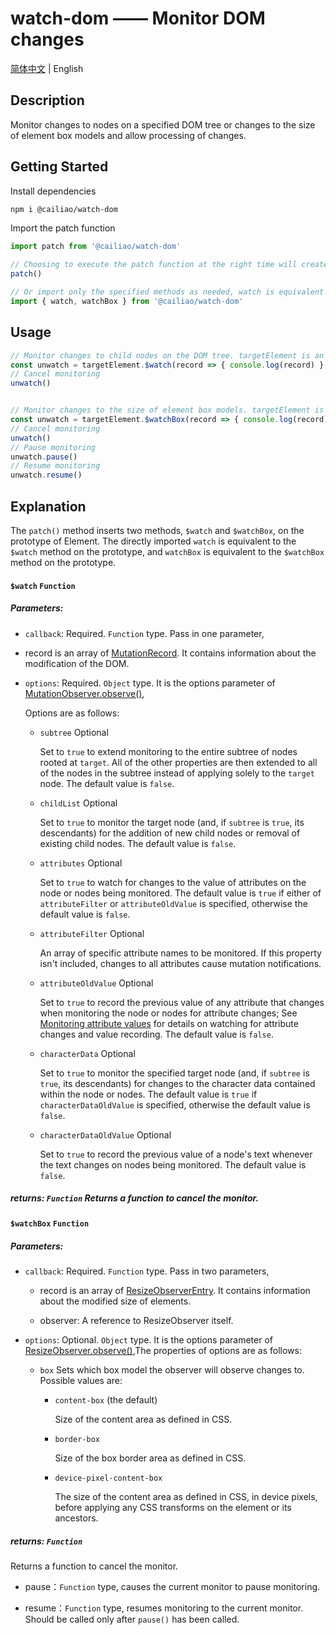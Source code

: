 # watch-dom —— Monitor DOM changes

[简体中文](readme/README-zh-cn.md) | English

## Description

Monitor changes to nodes on a specified DOM tree or changes to the size of element box models and allow processing of changes.

## Getting Started

Install dependencies

```bash
npm i @cailiao/watch-dom
```

Import the patch function

```javascript
import patch from '@cailiao/watch-dom'

// Choosing to execute the patch function at the right time will create two prototype methods $watch and $watchBox on the global class Element.
patch()

// Or import only the specified methods as needed, watch is equivalent to the $watch method on the prototype, and watchBox is equivalent to the $watchBox method on the prototype.
import { watch, watchBox } from '@cailiao/watch-dom'
```

## Usage

```javascript
// Monitor changes to child nodes on the DOM tree. targetElement is an instance of any built-in Element class, i.e., a DOM element.
const unwatch = targetElement.$watch(record => { console.log(record) }, { subtree: true, childList: true })
// Cancel monitoring
unwatch()


// Monitor changes to the size of element box models. targetElement is an instance of any built-in Element class, i.e., a DOM element.
const unwatch = targetElement.$watchBox(record => { console.log(record) }, { subtree: true, childList: true })
// Cancel monitoring
unwatch()
// Pause monitoring
unwatch.pause()
// Resume monitoring
unwatch.resume()
```



## Explanation

The `patch()` method inserts two methods, `$watch` and `$watchBox`, on the prototype of Element. The directly imported `watch` is equivalent to the `$watch` method on the prototype, and `watchBox` is equivalent to the `$watchBox` method on the prototype.

#### `$watch` `Function`

##### Parameters:

- `callback`: Required. `Function` type. Pass in one parameter,

- record is an array of [MutationRecord](https://developer.mozilla.org/en-US/docs/Web/API/MutationRecord). It contains information about the modification of the DOM.

- `options`: Required. `Object` type. It is the options parameter of [MutationObserver.observe()](https://developer.mozilla.org/en-US/docs/Web/API/MutationObserver/observe),

  Options are as follows:

  - `subtree` Optional

    Set to `true` to extend monitoring to the entire subtree of nodes rooted at `target`. All of the other properties are then extended to all of the nodes in the subtree instead of applying solely to the `target` node. The default value is `false`.

  - `childList` Optional

    Set to `true` to monitor the target node (and, if `subtree` is `true`, its descendants) for the addition of new child nodes or removal of existing child nodes. The default value is `false`.

  - `attributes` Optional

    Set to `true` to watch for changes to the value of attributes on the node or nodes being monitored. The default value is `true` if either of `attributeFilter` or `attributeOldValue` is specified, otherwise the default value is `false`.

  - `attributeFilter` Optional

    An array of specific attribute names to be monitored. If this property isn't included, changes to all attributes cause mutation notifications.

  - `attributeOldValue` Optional

    Set to `true` to record the previous value of any attribute that changes when monitoring the node or nodes for attribute changes; See [Monitoring attribute values](https://developer.mozilla.org/en-US/docs/Web/API/MutationObserver#monitoring_attribute_values) for details on watching for attribute changes and value recording. The default value is `false`.

  - `characterData` Optional

    Set to `true` to monitor the specified target node (and, if `subtree` is `true`, its descendants) for changes to the character data contained within the node or nodes. The default value is `true` if `characterDataOldValue` is specified, otherwise the default value is `false`.

  - `characterDataOldValue` Optional

    Set to `true` to record the previous value of a node's text whenever the text changes on nodes being monitored. The default value is `false`.

##### returns: `Function` Returns a function to cancel the monitor.



#### `$watchBox` `Function`

##### Parameters:

- `callback`: Required. `Function` type. Pass in two parameters,

  - record is an array of [ResizeObserverEntry](https://developer.mozilla.org/en-US/docs/Web/API/ResizeObserverEntry). It contains information about the modified size of elements.

  - observer: A reference to ResizeObserver itself.

- `options`: Optional. `Object` type. It is the options parameter of [ResizeObserver.observe()](https://developer.mozilla.org/en-US/docs/Web/API/ResizeObserver/observe),The properties of options are as follows:

  - `box`  Sets which box model the observer will observe changes to. Possible values are:

    - `content-box` (the default)

      Size of the content area as defined in CSS.

    - `border-box`

      Size of the box border area as defined in CSS.

    - `device-pixel-content-box`

      The size of the content area as defined in CSS, in device pixels, before applying any CSS transforms on the element or its ancestors.

##### returns: `Function` 

Returns a function to cancel the monitor.

- pause：`Function` type, causes the current monitor to pause monitoring.

- resume：`Function` type, resumes monitoring to the current monitor. Should be called only after `pause()` has been called.
